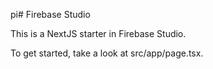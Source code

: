 pi# Firebase Studio

This is a NextJS starter in Firebase Studio.

To get started, take a look at src/app/page.tsx.
